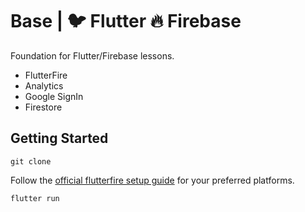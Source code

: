 # Base | 🐦 Flutter 🔥 Firebase

Foundation for Flutter/Firebase lessons.

- FlutterFire
- Analytics
- Google SignIn
- Firestore

## Getting Started

```
git clone
```

Follow the [official flutterfire setup guide](https://firebase.google.com/docs/flutter/setup) for your preferred platforms. 

```
flutter run
```

